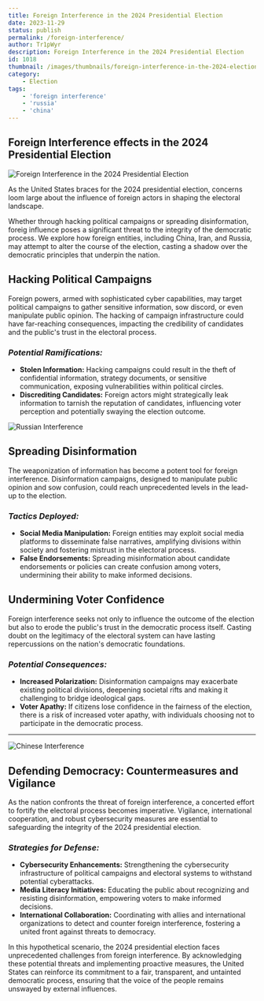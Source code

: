 ```yaml
---
title: Foreign Interference in the 2024 Presidential Election
date: 2023-11-29
status: publish
permalink: /foreign-interference/
author: Tr1pWyr
description: Foreign Interference in the 2024 Presidential Election
id: 1018
thumbnail: /images/thumbnails/foreign-interference-in-the-2024-election-thumb.webp
category:
    - Election
tags:
    - 'foreign interference'
    - 'russia'
    - 'china'
---
```


## Foreign Interference effects in the 2024 Presidential Election

![Foreign Interference in the 2024 Presidential Election](/images/foreign-interference-in-the-2024-election.webp)

As the United States braces for the 2024 presidential election, concerns loom large about the influence of foreign actors in shaping the electoral landscape. 

Whether through hacking political campaigns or spreading disinformation, foreig influence poses a significant threat to the integrity of the democratic process. We explore how foreign entities, including China, Iran, and Russia, may attempt to alter the course of the election, casting a shadow over the democratic principles that underpin the nation.

## **Hacking Political Campaigns**

Foreign powers, armed with sophisticated cyber capabilities, may target political campaigns to gather sensitive information, sow discord, or even manipulate public opinion. The hacking of campaign infrastructure could have far-reaching consequences, impacting the credibility of candidates and the public's trust in the electoral process.

### *Potential Ramifications:*
- **Stolen Information:** Hacking campaigns could result in the theft of confidential information, strategy documents, or sensitive communication, exposing vulnerabilities within political circles.
- **Discrediting Candidates:** Foreign actors might strategically leak information to tarnish the reputation of candidates, influencing voter perception and potentially swaying the election outcome.

![Russian Interference](/images/trump-putin.webp)

## **Spreading Disinformation**

The weaponization of information has become a potent tool for foreign interference. Disinformation campaigns, designed to manipulate public opinion and sow confusion, could reach unprecedented levels in the lead-up to the election.

### *Tactics Deployed:*
- **Social Media Manipulation:** Foreign entities may exploit social media platforms to disseminate false narratives, amplifying divisions within society and fostering mistrust in the electoral process.
- **False Endorsements:** Spreading misinformation about candidate endorsements or policies can create confusion among voters, undermining their ability to make informed decisions.

## **Undermining Voter Confidence**

Foreign interference seeks not only to influence the outcome of the election but also to erode the public's trust in the democratic process itself. Casting doubt on the legitimacy of the electoral system can have lasting repercussions on the nation's democratic foundations.

### *Potential Consequences:*
- **Increased Polarization:** Disinformation campaigns may exacerbate existing political divisions, deepening societal rifts and making it challenging to bridge ideological gaps.
- **Voter Apathy:** If citizens lose confidence in the fairness of the election, there is a risk of increased voter apathy, with individuals choosing not to participate in the democratic process.

---

![Chinese Interference](/images/chinese-election-interference.webp)

## **Defending Democracy: Countermeasures and Vigilance**

As the nation confronts the threat of foreign interference, a concerted effort to fortify the electoral process becomes imperative. Vigilance, international cooperation, and robust cybersecurity measures are essential to safeguarding the integrity of the 2024 presidential election.

### *Strategies for Defense:*
- **Cybersecurity Enhancements:** Strengthening the cybersecurity infrastructure of political campaigns and electoral systems to withstand potential cyberattacks.
- **Media Literacy Initiatives:** Educating the public about recognizing and resisting disinformation, empowering voters to make informed decisions.
- **International Collaboration:** Coordinating with allies and international organizations to detect and counter foreign interference, fostering a united front against threats to democracy.

In this hypothetical scenario, the 2024 presidential election faces unprecedented challenges from foreign interference. By acknowledging these potential threats and implementing proactive measures, the United States can reinforce its commitment to a fair, transparent, and untainted democratic process, ensuring that the voice of the people remains unswayed by external influences.